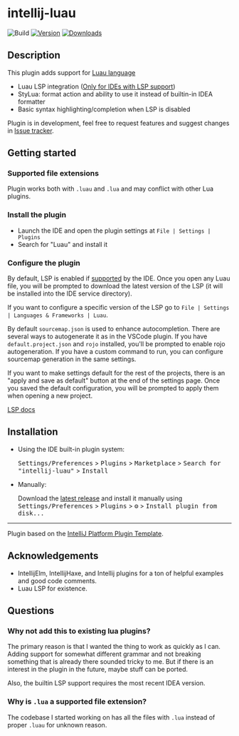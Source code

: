 # intellij-luau

![Build](https://github.com/AleksandrSl/intellij-luau/workflows/Build/badge.svg)
[![Version](https://img.shields.io/jetbrains/plugin/v/24957-luau.svg)](https://plugins.jetbrains.com/plugin/24957-luau)
[![Downloads](https://img.shields.io/jetbrains/plugin/d/24957-luau.svg)](https://plugins.jetbrains.com/plugin/24957-luau)

## Description
<!-- Plugin description -->
This plugin adds support for [Luau language](https://luau.org)

- Luau LSP integration ([Only for IDEs with LSP support](https://plugins.jetbrains.com/docs/intellij/language-server-protocol.html#supported-ides))
- StyLua: format action and ability to use it instead of builtin-in IDEA formatter
- Basic syntax highlighting/completion when LSP is disabled

Plugin is in development, feel free to request features and suggest changes in [Issue tracker](https://github.com/AleksandrSl/intellij-luau/issues).

## Getting started

### Supported file extensions

Plugin works both with `.luau` and `.lua` and may conflict with other Lua plugins.

### Install the plugin

- Launch the IDE and open the plugin settings at `File | Settings | Plugins`
- Search for "Luau" and install it

### Configure the plugin

By default, LSP is enabled if [supported](https://plugins.jetbrains.com/docs/intellij/language-server-protocol.html#supported-ides) by the IDE.
Once you open any Luau file, you will be prompted to download the latest version of the LSP (it will be installed into the IDE service directory).

If you want to configure a specific version of the LSP go to `File | Settings | Languages & Frameworks | Luau`.

By default `sourcemap.json` is used to enhance autocompletion. 
There are several ways to autogenerate it as in the VSCode plugin.
If you have `default.project.json` and `rojo` installed, you'll be prompted to enable rojo autogeneration.
If you have a custom command to run, you can configure sourcemap generation in the same settings.

If you want to make settings default for the rest of the projects, there is an "apply and save as default" button at the end of the settings page. 
Once you saved the default configuration, you will be prompted to apply them when opening a new project. 

[LSP docs](https://github.com/JohnnyMorganz/luau-lsp)

<!-- Plugin description end -->

## Installation

- Using the IDE built-in plugin system:
  
  <kbd>Settings/Preferences</kbd> > <kbd>Plugins</kbd> > <kbd>Marketplace</kbd> > <kbd>Search for "intellij-luau"</kbd> >
  <kbd>Install</kbd>
  
- Manually:

  Download the [latest release](https://github.com/AleksandrSl/intellij-luau/releases/latest) and install it manually using
  <kbd>Settings/Preferences</kbd> > <kbd>Plugins</kbd> > <kbd>⚙️</kbd> > <kbd>Install plugin from disk...</kbd>

---
Plugin based on the [IntelliJ Platform Plugin Template][template].

[template]: https://github.com/JetBrains/intellij-platform-plugin-template
[docs:plugin-description]: https://plugins.jetbrains.com/docs/intellij/plugin-user-experience.html#plugin-description-and-presentation

## Acknowledgements

- IntellijElm, IntellijHaxe, and Intellij plugins for a ton of helpful examples and good code comments.
- Luau LSP for existence.

## Questions

### Why not add this to existing lua plugins? 
The primary reason is that I wanted the thing to work as quickly as I can. 
Adding support for somewhat different grammar and not breaking something that is already there sounded tricky to me.
But if there is an interest in the plugin in the future, maybe stuff can be ported.

Also, the builtin LSP support requires the most recent IDEA version. 

### Why is `.lua` a supported file extension? 
The codebase I started working on has all the files with `.lua` instead of proper `.luau` for unknown reason.

